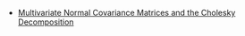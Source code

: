 


<!-- </details> -->

* [Multivariate Normal Covariance Matrices and the Cholesky Decomposition](https://jeffpollock9.github.io/multivariate-normal-cholesky/)